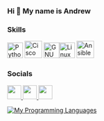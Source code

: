 <h3 class="heading-element" dir="auto">Hi 👋 My name is Andrew</h3>



<h3 class="heading-element" dir="auto">Skills</h3>







<p align="left">
<a href="https://www.python.org/" target="_blank" rel="noreferrer"><img src="https://raw.githubusercontent.com/danielcranney/readme-generator/main/public/icons/skills/python-colored.svg" width="36" height="36" alt="Python" /></a>
<a href="https://www.cisco.com/" target="_blank" rel="noreferrer"><img src="https://www.svgrepo.com/show/448278/cisco.svg" width="40" height="40" alt="Cisco" /></a>
<a href="https://www.gnu.org/software/bash/" target="_blank" rel="noreferrer"><img src="https://raw.githubusercontent.com/danielcranney/readme-generator/main/public/icons/skills/gnubash.svg" width="36" height="36" alt="GNU Bash" /></a><a href="https://www.linux.org" target="_blank" rel="noreferrer"><img src="https://raw.githubusercontent.com/danielcranney/readme-generator/main/public/icons/skills/linux-colored.svg" width="36" height="36" alt="Linux" /></a>
<a href="https://ru.wikipedia.org/wiki/Ansible" target="_blank" rel="noreferrer"><img src="https://www.svgrepo.com/show/353399/ansible.svg" width="40" height="40" alt="Ansible" /></a>




</p>
<h3 class="heading-element" dir="auto">Socials</h3>


<p align="left"> <a href="https://www.github.com/Andrew-196" target="_blank" rel="noreferrer"> <picture> <source media="(prefers-color-scheme: dark)" srcset="https://raw.githubusercontent.com/danielcranney/readme-generator/main/public/icons/socials/github-dark.svg" /> <source media="(prefers-color-scheme: light)" srcset="https://raw.githubusercontent.com/danielcranney/readme-generator/main/public/icons/socials/github.svg" /> <img src="https://raw.githubusercontent.com/danielcranney/readme-generator/main/public/icons/socials/github.svg" width="32" height="32" /> </picture> </a> 
<a href="https://vk.com/rod196" target="_blank" rel="noreferrer"> <picture> <source media="(prefers-color-scheme: dark)" srcset="https://www.svgrepo.com/show/331634/vk-v2.svg" /> <source media="(prefers-color-scheme: light)" srcset="https://www.svgrepo.com/show/331634/vk-v2.svg" /> <img src="https://www.svgrepo.com/show/331634/vk-v2.svg" width="32" height="32" /> </picture> </a>
<a href="https://t.me/Rod_196" target="_blank" rel="noreferrer"> <picture> <source media="(prefers-color-scheme: dark)" srcset="https://www.svgrepo.com/show/354443/telegram.svg" /> <source media="(prefers-color-scheme: light)" srcset="https://www.svgrepo.com/show/354443/telegram.svg" /> <img src="https://www.svgrepo.com/show/354443/telegram.svg" width="32" height="32" /> </picture> </a></p>
<a href="https://github.com/Andrew-196" align="left"><img src="https://github-readme-stats.vercel.app/api/top-langs/?username=Andrew-196&langs_count=10&title_color=0891b2&text_color=ffffff&icon_color=f97316&bg_color=1c1917&hide_border=true&locale=en&custom_title=My%20%Programming%20%Languages" alt="My Programming Languages" /></a>
